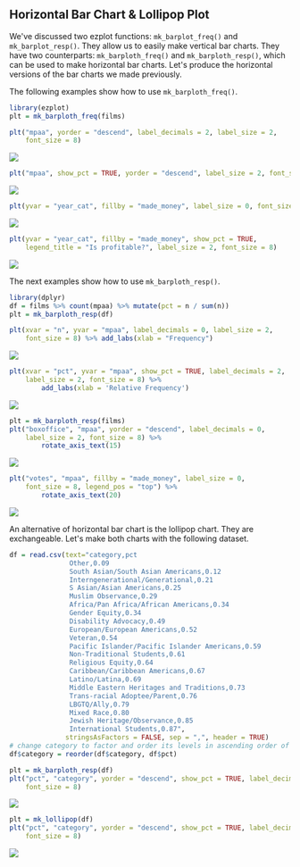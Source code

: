 ## Horizontal Bar Chart & Lollipop Plot

We've discussed two ezplot functions: `mk_barplot_freq()` and 
`mk_barplot_resp()`. They allow us to easily make vertical bar charts. They have two counterparts: `mk_barploth_freq()` and `mk_barploth_resp()`, which can be used to make horizontal bar charts. Let's produce the horizontal versions of the bar charts we made previously.

The following examples show how to use `mk_barploth_freq()`.


```r
library(ezplot)
plt = mk_barploth_freq(films)
```


```r
plt("mpaa", yorder = "descend", label_decimals = 2, label_size = 2, 
    font_size = 8)
```

![](images/barploth_freq_mpaa_cnt-1.png)


```r
plt("mpaa", show_pct = TRUE, yorder = "descend", label_size = 2, font_size = 8) 
```

![](images/barploth_freq_mpaa_pct-1.png)


```r
plt(yvar = "year_cat", fillby = "made_money", label_size = 0, font_size = 8) 
```

![](images/barploth_dodged-1.png)


```r
plt(yvar = "year_cat", fillby = "made_money", show_pct = TRUE, 
    legend_title = "Is profitable?", label_size = 2, font_size = 8)
```

![](images/barploth_stacked-1.png)

The next examples show how to use `mk_barploth_resp()`.


```r
library(dplyr)
df = films %>% count(mpaa) %>% mutate(pct = n / sum(n))
plt = mk_barploth_resp(df)
```


```r
plt(xvar = "n", yvar = "mpaa", label_decimals = 0, label_size = 2, 
    font_size = 8) %>% add_labs(xlab = "Frequency")
```

![](images/barploth_resp_mpaa_cnt-1.png)


```r
plt(xvar = "pct", yvar = "mpaa", show_pct = TRUE, label_decimals = 2, 
    label_size = 2, font_size = 8) %>% 
        add_labs(xlab = 'Relative Frequency')
```

![](images/barploth_resp_mpaa_pct-1.png)


```r
plt = mk_barploth_resp(films)
plt("boxoffice", "mpaa", yorder = "descend", label_decimals = 0, 
    label_size = 2, font_size = 8) %>% 
        rotate_axis_text(15)
```

![](images/barploth_mpaa_vs_bo-1.png)


```r
plt("votes", "mpaa", fillby = "made_money", label_size = 0, 
    font_size = 8, legend_pos = "top") %>% 
        rotate_axis_text(20)
```

![](images/barploth_dodged_p3-1.png)

An alternative of horizontal bar chart is the lollipop chart. They are exchangeable. Let's make both charts with the following dataset.


```r
df = read.csv(text="category,pct
               Other,0.09
               South Asian/South Asian Americans,0.12
               Interngenerational/Generational,0.21
               S Asian/Asian Americans,0.25
               Muslim Observance,0.29
               Africa/Pan Africa/African Americans,0.34
               Gender Equity,0.34
               Disability Advocacy,0.49
               European/European Americans,0.52
               Veteran,0.54
               Pacific Islander/Pacific Islander Americans,0.59
               Non-Traditional Students,0.61
               Religious Equity,0.64
               Caribbean/Caribbean Americans,0.67
               Latino/Latina,0.69
               Middle Eastern Heritages and Traditions,0.73
               Trans-racial Adoptee/Parent,0.76
               LBGTQ/Ally,0.79
               Mixed Race,0.80
               Jewish Heritage/Observance,0.85
               International Students,0.87", 
              stringsAsFactors = FALSE, sep = ",", header = TRUE)
# change category to factor and order its levels in ascending order of pct 
df$category = reorder(df$category, df$pct)
```


```r
plt = mk_barploth_resp(df)
plt("pct", "category", yorder = "descend", show_pct = TRUE, label_decimals = 0,
    font_size = 8)
```

![](images/barploth_vs_lollipop_p1-1.png)


```r
plt = mk_lollipop(df)
plt("pct", "category", yorder = "descend", show_pct = TRUE, label_decimals = 0,
    font_size = 8)
```

![](images/barploth_vs_lollipop_p2-1.png)
